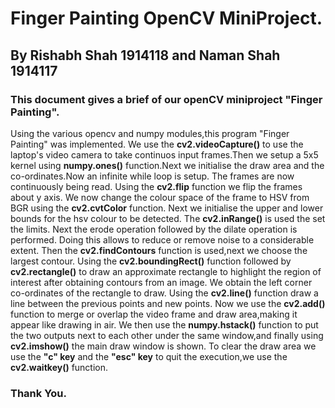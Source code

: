 # Finger Painting OpenCV MiniProject.
## By Rishabh Shah 1914118 and Naman Shah 1914117
### This document gives a brief of our openCV miniproject "Finger Painting".

Using the various opencv and numpy modules,this program "Finger Painting" was implemented. We use the **cv2.videoCapture()** to use the laptop's video camera to take continuos input frames.Then we setup a 5x5 kernel using **numpy.ones()** function.Next we initialise the draw area and the co-ordinates.Now an infinite while loop is setup. The frames are now continuously being read. Using the **cv2.flip** function we flip the frames about y axis. We now change the colour space of the frame to HSV from BGR using the **cv2.cvtColor** function. Next we initialise the upper and lower bounds for the hsv colour to be detected. The **cv2.inRange()** is used the set the limits. Next the erode operation followed by the dilate operation is performed. Doing this allows to reduce or remove noise to a considerable extent. Then the **cv2.findContours** function is used,next we choose the largest contour. Using the **cv2.boundingRect()** function followed by **cv2.rectangle()** to draw an approximate rectangle to highlight the region of interest after obtaining contours from an image. We obtain the left corner co-ordinates of the rectangle to draw. Using the **cv2.line()** function draw a line between the previous points and new points. Now we use the **cv2.add()** function to merge or overlap the video frame and draw area,making it appear like drawing in air. We then use the **numpy.hstack()** function  to put the two outputs next to each other under the same window,and finally using **cv2.imshow()** the main draw window is shown. To clear the draw area  we use the **"c" key** and the **"esc" key** to quit the execution,we use the **cv2.waitkey()** function. 

### Thank You.
